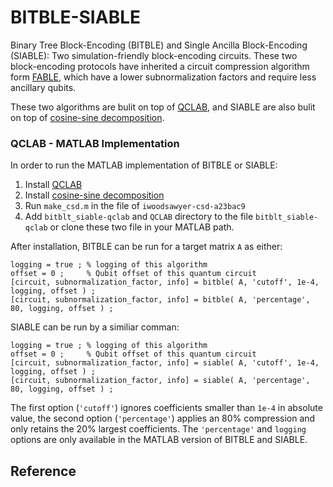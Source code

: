 # BITBLE-SIABLE
Binary Tree Block-Encoding (BITBLE) and Single Ancilla Block-Encoding (SIABLE): Two simulation-friendly block-encoding circuits. These two block-encoding protocols have inherited a circuit compression algorithm form [FABLE](https://github.com/QuantumComputingLab/fable), which have a lower subnormalization factors and require less ancillary qubits.

These two algorithms are bulit on top of [QCLAB](https://github.com/QuantumComputingLab/qclab), and SIABLE are also bulit on top of [cosine-sine decomposition](https://www.mathworks.com/matlabcentral/fileexchange/50402-cosine-sine-decomposition).


### QCLAB - MATLAB Implementation ###

In order to run the MATLAB implementation of BITBLE or SIABLE:

1. Install [QCLAB](https://github.com/QuantumComputingLab/qclab)
2. Install [cosine-sine decomposition](https://www.mathworks.com/matlabcentral/fileexchange/50402-cosine-sine-decomposition)
3. Run `make_csd.m` in the file of `iwoodsawyer-csd-a23bac9`
4. Add `bitblt_siable-qclab` and `QCLAB` directory to the file `bitblt_siable-qclab` or clone these two file in your MATLAB path.

After installation, BITBLE can be run for a target matrix `A` as either:

 ```
logging = true ; % logging of this algorithm
offset = 0 ;     % Qubit offset of this quantum circuit
[circuit, subnormalization_factor, info] = bitble( A, 'cutoff', 1e-4, logging, offset ) ;
[circuit, subnormalization_factor, info] = bitble( A, 'percentage', 80, logging, offset ) ;
```

SIABLE can be run by a similiar comman: 

 ```
logging = true ; % logging of this algorithm
offset = 0 ;     % Qubit offset of this quantum circuit
[circuit, subnormalization_factor, info] = siable( A, 'cutoff', 1e-4, logging, offset ) ;
[circuit, subnormalization_factor, info] = siable( A, 'percentage', 80, logging, offset ) ;
```
    
The first option (`'cutoff'`) ignores coefficients smaller than `1e-4` in absolute value, the second option
(`'percentage'`) applies an 80% compression and only retains the 20% largest coefficients. The `'percentage'` and `logging` options are only available in the MATLAB version of BITBLE and SIABLE.

## Reference
